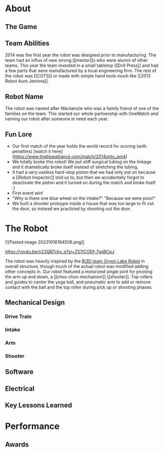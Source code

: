 # About

## The Game

## Team Abilities

2014 was the first year the robot was designed prior to manufacturing. The team had an influx of new strong [[mentor]]s who were alumni of other teams. This year the team invested in a small tabletop [[Drill Press]] and had a few parts that were manufactured by a local engineering firm. The rest of the robot was [[COTS]] or made with simple hand tools much like [[2013 Robot Aunt Jemima]].

## Robot Name

The robot was named after Mackenzie who was a family friend of one of the families on the team. This started our whole partnership with OneMatch and naming our robot after someone in need each year.
## Fun Lore

- Our first match of the year holds the world record for scoring (with penalties) [watch it here] (https://www.thebluealliance.com/match/2014onto_qm4)
- We totally broke this robot! We put stiff surgical tubing on the linkage and it dramatically broke itself instead of stretching the tubing.
- It had a very useless hard-stop piston that we had only put on because a [[Robot Inspector]] told us to, but then we accidentally forgot to deactivate the piston and it turned on during the match and broke itself :)
- First event win!
- "Why is there one blue wheel on the intake?" "Because we were poor!"
- We built a shooter protoype inside a house that was too large to fit out the door, so instead we practiced by shooting out the door.
# The Robot

![[Pasted image 20231016184506.png]]

https://youtu.be/n23QBTcky_g?si=ZS7lCODf-7gsBCpJ

The robot was heavily inspired by the [Ri3D team Oryon Labs Robot](https://youtu.be/LSXEHBHmIn0?si=3Gu8ECMJ56mddALE) in overall structure, though much of the actual robot was modified adding other concepts in. Our robot featured a motorized single joint for pivoting the arm up and down, a [[choo choo mechanism]] [[shooter]]. Top rollers and guides to center the yoga ball, and pneumatic arm to add or remove contact with the ball and the top roller during pick up or shooting phases.
## Mechanical Design

### Drive Train

### Intake

### Arm

### Shooter

## Software

## Electrical

## Key Lessons Learned

# Performance

## Awards

